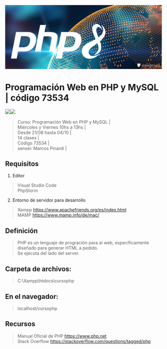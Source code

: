 <img src="extras/imagenes/php-hero.jpg">

# Programación Web en PHP y MySQL | código 73534
<img src="https://img.shields.io/badge/PHP-8993BF?style=for-the-badge&logo=php&logoColor=white"><img src="https://img.shields.io/badge/MySQL-4D9EB1?style=for-the-badge&logo=mysql&logoColor=white">

> Curso: Programación Web en PHP y MySQL |    
> Miércoles y Viernes 10hs a 13hs |  
> Desde 21/08 hasta 04/10  |  
> 14 clases |  
> Código 73534 |    
> sensei: Marcos Pinardi |    

## Requisitos

 1. Editor
> Visual Studio Code  
> PhpStorm 

 2. Entorno de servidor para desarrollo 
> Xampp https://www.apachefriends.org/es/index.html  
> MAMP https://www.mamp.info/de/mac/  

## Definición

> PHP es un lenguaje de progración para al web, específicamente diseñado para generar HTML a pedido.  
> Se ejecuta del lado del server.

## Carpeta de archivos:
>    C:\\Xampp\htdocs\cursophp

## En el navegador:
>    localhost/cursophp

## Recursos

> Manual Oficial de PHP https://www.php.net  
> Stack Overflow https://stackoverflow.com/questions/tagged/php  

